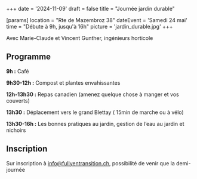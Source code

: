 +++
date = '2024-11-09'
draft = false
title = "Journée jardin durable"

[params]
location = "Rte de Mazembroz 38"
dateEvent = 'Samedi 24 mai'
time = "Débute à 9h, jusqu'à 16h"
picture = 'jardin_durable.jpg'
+++

Avec Marie-Claude et Vincent Gunther, ingénieurs horticole

## Programme

**9h :** Café

**9h30-12h :** Compost et plantes envahissantes

**12h-13h30 :** Repas canadien (amenez quelque chose à manger et vos couverts)

**13h30 :** Déplacement vers le grand Blettay ( 15min de marche ou à vélo)

**13h30-16h :** Les bonnes pratiques au jardin, gestion de l’eau au jardin et nichoirs

## Inscription

Sur inscription à info@fullyentransition.ch, possibilité de venir que la demi-journée
